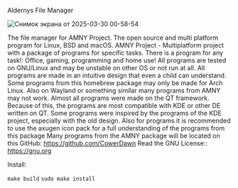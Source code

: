 Aldernys File Manager 

![Снимок экрана от 2025-03-30 00-58-54](https://github.com/user-attachments/assets/ce33e8c0-bd92-4ceb-92ad-28348aa59ed0)

The file manager for AMNY Project. 
The open source and multi platform program for Linux, BSD and macOS. AMNY Project - Multiplatform project with a package of programs for specific tasks. There is a program for any task!: Office, gaming, programming and home use! All programs are tested on GNU/Linux and may be unstable on other OS or not run at all. All programs are made in an intuitive design that even a child can understand. Some programs from this homebrew package may only be made for Arch Linux. Also on Wayland or something similar many programs from AMNY may not work. Almost all programs were made on the QT framework. Because of this, the programs are most compatible with KDE or other DE written on QT. Some programs were inspired by the programs of the KDE project, especially with the old design. Also for programs it is recommended to use the axugen icon pack for a full understanding of the programs from this package 
Many programs from the AMNY package will be located on this GitHub: https://github.com/CowerDawn 
Read the GNU License:: https://gnu.org

Install:

`make build`
`sudo make install`
